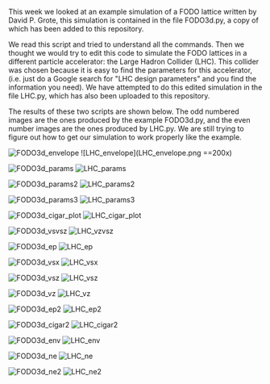 This week we looked at an example simulation of a FODO lattice written by David P. Grote, this simulation is contained in the file FODO3d.py, a copy of which has been added to this repository.

We read this script and tried to understand all the commands. Then we thought we would try to edit this code to simulate the FODO lattices in a different particle accelerator: the Large Hadron Collider (LHC). This collider was chosen because it is easy to find the parameters for this accelerator, (i.e. just do a Google search for "LHC design parameters" and you find the information you need). We have attempted to do this edited simulation in the file LHC.py, which has also been uploaded to this repository.

The results of these two scripts are shown below. The odd numbered images are the ones produced by the example FODO3d.py, and the even number images are the ones produced by LHC.py. We are still trying to figure out how to get our simulation to work properly like the example.

![FODO3d_envelope](FODO3d_envelope.png) ![LHC_envelope](LHC_envelope.png ==200x)

![FODO3d_params](FODO3d_params.png) ![LHC_params](LHC_params.png)

![FODO3d_params2](FODO3d_params2.png) ![LHC_params2](LHC_params3.png)

![FODO3d_params3](FODO3d_params3.png) ![LHC_params3](LHC_params3.png)

![FODO3d_cigar_plot](FODO3d_cigar_plot.png) ![LHC_cigar_plot](LHC_cigar_plot.png)

![FODO3d_vsvsz](FODO3d_vzvsz.png) ![LHC_vzvsz](LHC_vzvsz.png)

![FODO3d_ep](FODO3d_ep.png) ![LHC_ep](LHC_ep.png)

![FODO3d_vsx](FODO3d_vsx.png) ![LHC_vsx](LHC_vsx.png)

![FODO3d_vsz](FODO3d_vsz.png) ![LHC_vsz](LHC_vsz.png)

![FODO3d_vz](FODO3d_vz.png) ![LHC_vz](LHC_vz.png)

![FODO3d_ep2](FODO3d_ep2.png) ![LHC_ep2](LHC_ep2.png)

![FODO3d_cigar2](FODO3d_cigar2.png) ![LHC_cigar2](LHC_cigar2.png)

![FODO3d_env](FODO3d_env.png) ![LHC_env](LHC_env.png)

![FODO3d_ne](FODO3d_ne.png) ![LHC_ne](LHC_ne.png)

![FODO3d_ne2](FODO3d_ne2.png) ![LHC_ne2](LHC_ne2.png)
